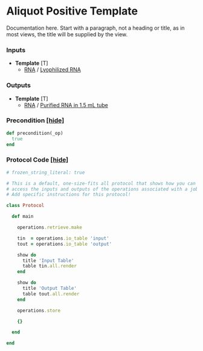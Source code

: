 # Aliquot Positive Template

Documentation here. Start with a paragraph, not a heading or title, as in most views, the title will be supplied by the view.
### Inputs


- **Template** [T]  
  - <a href='#' onclick='easy_select("Sample Types", "RNA")'>RNA</a> / <a href='#' onclick='easy_select("Containers", "Lyophilized RNA")'>Lyophilized RNA</a>



### Outputs


- **Template** [T]  
  - <a href='#' onclick='easy_select("Sample Types", "RNA")'>RNA</a> / <a href='#' onclick='easy_select("Containers", "Purified RNA in 1.5 mL tube")'>Purified RNA in 1.5 mL tube</a>

### Precondition <a href='#' id='precondition'>[hide]</a>
```ruby
def precondition(_op)
  true
end
```

### Protocol Code <a href='#' id='protocol'>[hide]</a>
```ruby
# frozen_string_literal: true

# This is a default, one-size-fits all protocol that shows how you can
# access the inputs and outputs of the operations associated with a job.
# Add specific instructions for this protocol!

class Protocol

  def main

    operations.retrieve.make

    tin  = operations.io_table 'input'
    tout = operations.io_table 'output'

    show do
      title 'Input Table'
      table tin.all.render
    end

    show do
      title 'Output Table'
      table tout.all.render
    end

    operations.store

    {}

  end

end

```
